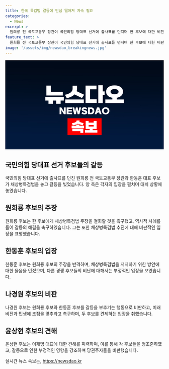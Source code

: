```yaml
---
title: 한국 특검법 갈등에 민심 떨어져 자숙 필요
categories:
  - News
excerpt: >
  원희룡 전 국토교통부 장관이 국민의힘 당대표 선거에 출사표를 던지며 한 후보에 대한 비판을 퍼부어, 갈등과 정책 대화의 중요성을 강조했다. 한편, 한동훈 전 비상대책위원장은 당권 경쟁에서 TV 출연을 앞두고 있으나 원과의 갈등 구도를 지적받았다. 이에 다른 후보들도 원·한 두 후보의 갈등에 대한 비판과 함께 미래 비전과 정책에 대한 논의를 촉구했다.
feature_text: >
  원희룡 전 국토교통부 장관이 국민의힘 당대표 선거에 출사표를 던지며 한 후보에 대한 비판을 퍼부어, 갈등과 정책 대화의 중요성을 강조했다. 한편, 한동훈 전 비상대책위원장은 당권 경쟁에서 TV 출연을 앞두고 있으나 원과의 갈등 구도를 지적받았다. 이에 다른 후보들도 원·한 두 후보의 갈등에 대한 비판과 함께 미래 비전과 정책에 대한 논의를 촉구했다.
image: '/assets/img/newsdao_breakingnews.jpg'
---
```


<p><img src="/assets/img/newsdao_breakingnews.jpg" alt="koreaapp 속보" /></p>

<h2 data-ke-size="size26">국민의힘 당대표 선거 후보들의 갈등</h2>

<p data-ke-size="size16">국민의힘 당대표 선거에 출사표를 던진 원희룡 전 국토교통부 장관과 한동훈 대표 후보가 채상병특검법을 놓고 갈등을 빚었습니다. 양 측은 각자의 입장을 펼치며 대치 상황에 놓였습니다.</p>

<h2 data-ke-size="size26">원희룡 후보의 주장</h2>

<p data-ke-size="size16">원희룡 후보는 한 후보에게 채상병특검법 주장을 철회할 것을 촉구했고, 역사적 사례를 들어 갈등의 해결을 촉구하였습니다. 그는 또한 채상병특검법 추진에 대해 비판적인 입장을 표명했습니다.</p>

<h2 data-ke-size="size26">한동훈 후보의 입장</h2>

<p data-ke-size="size16">한동훈 후보는 원희룡 후보의 주장을 반격하며, 채상병특검법을 저지하기 위한 방안에 대한 물음을 던졌으며, 다른 경쟁 후보들의 비난에 대해서는 부정적인 입장을 보였습니다.</p>

<h2 data-ke-size="size26">나경원 후보의 비판</h2>

<p data-ke-size="size16">나경원 후보는 원희룡 후보와 한동훈 후보를 갈등을 부추기는 행동으로 비판하고, 미래 비전과 민생에 초점을 맞추라고 촉구하며, 두 후보를 견제하는 입장을 취했습니다.</p>

<h2 data-ke-size="size26">윤상현 후보의 견해</h2>

<p data-ke-size="size16">윤상현 후보는 이재명 대표에 대한 견해를 피력하며, 이를 통해 각 후보들을 정조준하였고, 갈등으로 인한 부정적인 영향을 강조하며 당권주자들을 비판했습니다.</p>
실시간 뉴스 속보는, <a href="https://newsdao.kr" rel="dofollow">https://newsdao.kr</a>


